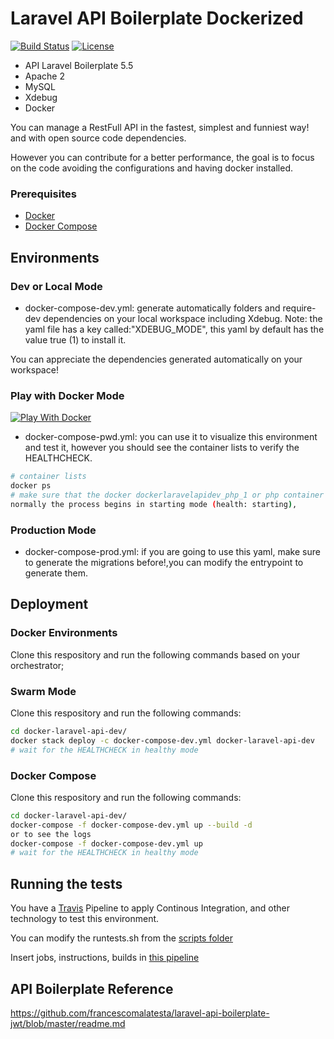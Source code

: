 # Laravel API Boilerplate Dockerized

[![Build Status](https://travis-ci.org/jfernancordova/docker-laravel-api-dev.svg?branch=master)](https://travis-ci.org/jfernancordova/docker-laravel-api-dev)
[![License](https://img.shields.io/badge/License-MIT-yellow.svg)](https://opensource.org/licenses/MIT)

* API Laravel Boilerplate 5.5
* Apache 2
* MySQL
* Xdebug
* Docker

You can manage a RestFull API in the fastest, simplest and funniest way! and with open source code dependencies.

However you can contribute for a better performance, the goal is to focus on the code avoiding the configurations and having docker installed.

### Prerequisites

* [Docker](https://docs.docker.com/install/)
* [Docker Compose](https://docs.docker.com/compose/install/)

## Environments

### Dev or Local Mode
* docker-compose-dev.yml: generate automatically folders and require-dev dependencies on your local workspace including Xdebug.
Note: the yaml file has a key called:"XDEBUG_MODE", this yaml by default has the value true (1) to install it.

You can appreciate the dependencies generated automatically on your workspace!

### Play with Docker Mode

[![Play With Docker](https://cdn.rawgit.com/play-with-docker/stacks/cff22438/assets/images/button.png)](http://play-with-docker.com?stack=https://raw.githubusercontent.com/jfernancordova/docker-laravel-api-dev/develop/docker-compose-pwd.yml)

* docker-compose-pwd.yml: you can use it to visualize this environment and test it, however you should see the container lists to verify the HEALTHCHECK. 

```bash
# container lists
docker ps
# make sure that the docker dockerlaravelapidev_php_1 or php container is (healthy),
normally the process begins in starting mode (health: starting),
```
### Production Mode
* docker-compose-prod.yml: if you are going to use this yaml, make sure to generate the migrations before!,you can modify the entrypoint to generate them.

## Deployment
 
### Docker Environments

Clone this respository and run the following commands based on your orchestrator;

### Swarm Mode
Clone this respository and run the following commands:
```bash
cd docker-laravel-api-dev/
docker stack deploy -c docker-compose-dev.yml docker-laravel-api-dev
# wait for the HEALTHCHECK in healthy mode
```

### Docker Compose
Clone this respository and run the following commands:
```bash
cd docker-laravel-api-dev/
docker-compose -f docker-compose-dev.yml up --build -d 
or to see the logs 
docker-compose -f docker-compose-dev.yml up 
# wait for the HEALTHCHECK in healthy mode
```
## Running the tests

You have a [Travis](https://travis-ci.org/) Pipeline to apply Continous Integration, and other technology to test this environment.

You can modify the runtests.sh from the [scripts folder](https://raw.githubusercontent.com/jfernancordova/docker-laravel-api-dev/master/scripts/runtests.sh)

Insert jobs, instructions, builds in [this pipeline](https://raw.githubusercontent.com/jfernancordova/docker-laravel-api-dev/master/.travis.yml)

## API Boilerplate Reference
https://github.com/francescomalatesta/laravel-api-boilerplate-jwt/blob/master/readme.md
